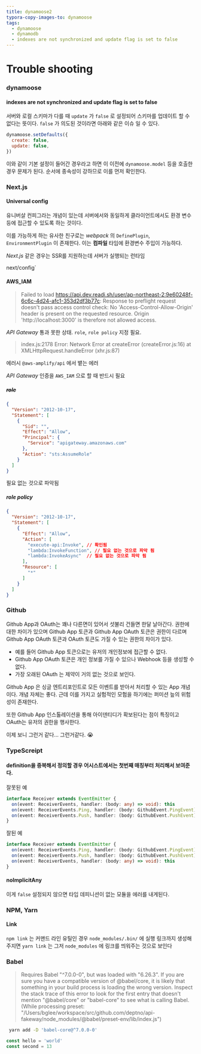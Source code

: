 ```yaml
---
title: dynamoose2
typora-copy-images-to: dynamoose
tags:
  - dynamoose
  - dynamodb
  - indexes are not synchronized and update flag is set to false
---
```


# Trouble shooting

### dynamoose

#### indexes are not synchronized and update flag is set to false

서버와 로컬 스키마가 다를 때 `update` 가 `false` 로 설정되어 스키마를 업데이트 할 수 없다는 뜻이다. `false` 가 의도된 것이라면 아래와 같은 이슈 일 수 있다.

```javascript
dynamoose.setDefaults({
  create: false,
  update: false,
})
```

이와 같이 기본 설정이 들어간 경우라고 하면 이 이전에 `dynamoose.model` 등을 호출한 경우 문제가 된다. 순서에 종속성이 강하므로 이를 먼저 확인한다.



### Next.js

#### Universal config

유니버살 컨피그라는 개념이 있는데 서버에서와 동일하게 클라이언트에서도 환경 변수 등에 접근할 수 있도록 하는 것이다.

이를 가능하게 하는 유사한 친구로는 *webpack* 의 `DefinePlugin`, `EnvironmentPlugin` 이 존재한다. 이는 **컴파일** 타임에 환경변수 주입이 가능하다.

*Next.js* 같은 경우는 SSR를 지원하는데 서버가 실행되는 런타임 

next/config`  



#### AWS_IAM

> Failed to load https://api.dev.readi.sh/user/ap-northeast-2:9e60248f-6c6c-4d24-afc1-353d2df3b77c: Response to preflight request doesn't pass access control check: No 'Access-Control-Allow-Origin' header is present on the requested resource. Origin 'http://localhost:3000' is therefore not allowed access.

*API Gateway* 통과 못한 상태. `role`, `role policy` 지정 필요.

> index.js:2178 Error: Network Error     at createError (createError.js:16)     at XMLHttpRequest.handleError (xhr.js:87)

에러시 `@aws-amplify/api` 에서 뱉는 에러

*API Gateway* 인증을 `AWS_IAM` 으로 할 때 반드시 필요

##### ~~role~~

```json
{
  "Version": "2012-10-17",
  "Statement": [
    {
      "Sid": "",
      "Effect": "Allow",
      "Principal": {
        "Service": "apigateway.amazonaws.com"
      },
      "Action": "sts:AssumeRole"
    }
  ]
}
```

필요 없는 것으로 파악됨

##### role policy

```json
{
  "Version": "2012-10-17",
  "Statement": [
    {
      "Effect": "Allow",
      "Action": [
        "execute-api:Invoke", // 확인됨
        "lambda:InvokeFunction", // 필요 없는 것으로 파악 됨
        "lambda:InvokeAsync"  // 필요 없는 것으로 파악 됨
      ],
      "Resource": [
        "*"
      ]
    }
  ]
}
```

### Github

Github App과 OAuth는 꽤나 다른면이 있어서 섯불리 건들면 한달 날아간다. 권한에 대한 차이가 있으며 Github App 토큰과 Github App OAuth 토큰은 권한이 다르며 Github App OAuth 토큰과 OAuth 토큰도 가질 수 있는 권한의 차이가 있다.

- 예를 들어 Github App 토큰으로는 유저의 개인정보에 접근할 수 없다.
- Github App OAuth 토큰은 개인 정보를 가질 수 있으나 Webhook 등을 생성할 수 없다.
- 가장 오래된 OAuth 는 제약이 거의 없는 것으로 보인다.

Github App 은 싱글 엔트리포인트로 모든 이벤트를 받아서 처리할 수 있는 App 개념이다. 개념 자체는 좋다. 근데 이를 가지고 실험적인 모험을 하기에는 퍼미션 늪의 위험성이 존재한다.

또한 Github App 인스톨레이션을 통해 아이덴티디가 확보된다는 점이 특징이고 OAuth는 유저의 권한을 행사한다.

이제 보니 그런거 같다… 그런거같다. :sob:

### TypeScreipt

#### definition을 중복해서 정의할 경우 어시스트에서는 첫번째 매칭부터 처리해서 보여준다.

잘못된 예

```typescript
interface Receiver extends EventEmitter {
  on(event: ReceiverEvents, handler: (body: any) => void): this
  on(event: ReceiverEvents.Ping, handler: (body: GithubEvent.PingEvent) => void): this
  on(event: ReceiverEvents.Push, handler: (body: GithubEvent.PushEvent) => void): this
}
```

잘된 예

```typescript
interface Receiver extends EventEmitter {
  on(event: ReceiverEvents.Ping, handler: (body: GithubEvent.PingEvent) => void): this
  on(event: ReceiverEvents.Push, handler: (body: GithubEvent.PushEvent) => void): this
  on(event: ReceiverEvents, handler: (body: any) => void): this
}
```

#### noImplicitAny

이게 `false` 설정되지 않으면 타입 데피니션이 없는 모듈을 에러를 내게된다.

### NPM, Yarn

#### Link

`npm link` 는 커맨드 라인 유틸인 경우 `node_modules/.bin/` 에 실행 링크까지 생성해주지면 `yarn link` 는 그저 `node_modules` 에 링크를 띄워주는 것으로 보인다

### Babel

>Requires Babel "^7.0.0-0", but was loaded with "6.26.3". If you are sure you have a compatible version of @babel/core, it is likely that something in your build process is loading the wrong version. Inspect the stack trace of this error to look for the first entry that doesn't mention "@babel/core" or "babel-core" to see what is calling Babel. (While processing preset: "/Users/bglee/workspace/src/github.com/deptno/api-fakeway/node_modules/@babel/preset-env/lib/index.js")

```sh
 yarn add -D 'babel-core@^7.0.0-0'
```

```javascript
const hello = 'world'
const second = 13
```
